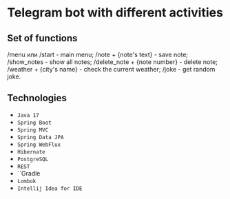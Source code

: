 # Telegram bot with different activities

## Set of functions
/menu или /start - main menu;
/note + {note's text} - save note;
/show_notes - show all notes;
/delete_note + {note number} - delete note;
/weather + {city's name} - check the current weather;
/joke - get random joke.
             
        
## Technologies

- ``Java 17``
- ``Spring Boot``
- ``Spring MVC``
- ``Spring Data JPA``
- ``Spring WebFlux``
- ``Hibernate``
- ``PostgreSQL``
- ``REST``
- ``Gradle
- ``Lombok``
- ``Intellij Idea for IDE``
